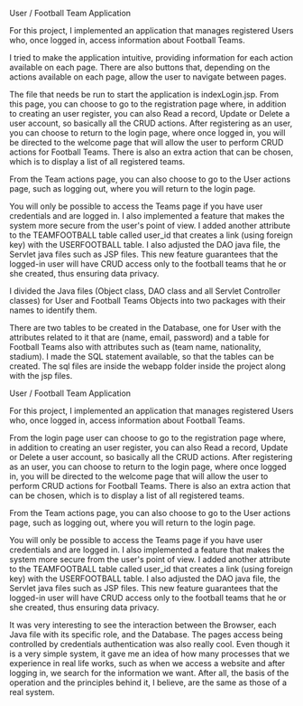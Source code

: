 User / Football Team Application

For this project, I implemented an application that manages registered Users who, once logged in, access information about Football Teams.

I tried to make the application intuitive, providing information for each action available on each page. There are also buttons that, depending on the actions available on each page, allow the user to navigate between pages.

The file that needs be run to start the application is indexLogin.jsp. From this page, you can choose to go to the registration page where, in addition to creating an user register, you can also Read a record, Update or Delete a user account, so basically all the CRUD actions.
After registering as an user, you can choose to return to the login page, where once logged in, you will be directed to the welcome page that will allow the user to perform CRUD actions for Football Teams. There is also an extra action that can be chosen, which is to display a list of all registered teams.

From the Team actions page, you can also choose to go to the User actions page, such as logging out, where you will return to the login page.

You will only be possible to access the Teams page if you have user credentials and are logged in.
I also implemented a feature that makes the system more secure from the user's point of view. I added another attribute to the TEAMFOOTBALL table called user_id that creates a link (using foreign key) with the USERFOOTBALL table. I also adjusted the DAO java file, the Servlet java files such as JSP files. This new feature guarantees that the logged-in user will have CRUD access only to the football teams that he or she created, thus ensuring data privacy.

I divided the Java files (Object class, DAO class and all Servlet Controller classes) for User and Football Teams Objects into two packages with their names to identify them.

There are two tables to be created in the Database, one for User with the attributes related to it that are (name, email, password) and a table for Football Teams also with attributes such as (team name, nationality, stadium).
I made the SQL statement available, so that the tables can be created. The sql files are inside the webapp folder inside the project along with the jsp files.

User / Football Team Application

For this project, I implemented an application that manages registered Users who, once logged in, access information about Football Teams.

From the login page user can choose to go to the registration page where, in addition to creating an user register, you can also Read a record, Update or Delete a user account, so basically all the CRUD actions. 
After registering as an user, you can choose to return to the login page, where once logged in, you will be directed to the welcome page that will allow the user to perform CRUD actions for Football Teams. There is also an extra action that can be chosen, which is to display a list of all registered teams.

From the Team actions page, you can also choose to go to the User actions page, such as logging out, where you will return to the login page.

You will only be possible to access the Teams page if you have user credentials and are logged in. I also implemented a feature that makes the system more secure from the user's point of view. I added another attribute to the TEAMFOOTBALL table called user_id that creates a link (using foreign key) with the USERFOOTBALL table. I also adjusted the DAO java file, the Servlet java files such as JSP files. This new feature guarantees that the logged-in user will have CRUD access only to the football teams that he or she created, thus ensuring data privacy.

It was very interesting to see the interaction between the Browser, each Java file with its specific role, and the Database. The pages access being controlled by  credentials authentication was also really cool.
Even though it is a very simple system, it gave me an idea of ​​how many processes that we experience in real life works, such as when we access a website and after logging in, we search for the information we want. 
After all, the basis of the operation and the principles behind it, I believe, are the same as those of a real system.
